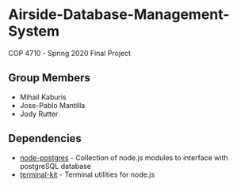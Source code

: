 # Airside-Database-Management-System
COP 4710 - Spring 2020 Final Project

## Group Members
* Mihail Kaburis
* Jose-Pablo Mantilla
* Jody Rutter

## Dependencies
* [node-postgres](https://node-postgres.com/) - Collection of node.js modules to interface with postgreSQL database
* [terminal-kit](https://github.com/cronvel/terminal-kit) - Terminal utilities for node.js
